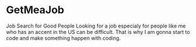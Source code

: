# GetMeaJob
Job Search for Good People
Looking for a job especialy for people like me who has an accent in the US can be difficult. 
That is why I am gonna start to code and make something happen with coding.
